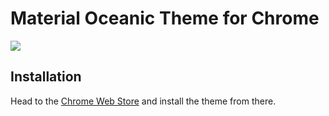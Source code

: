 # Material Oceanic Theme for Chrome

![](https://user-images.githubusercontent.com/5182991/44546965-90b16080-a6e7-11e8-90cb-c173894067f6.png)


## Installation

Head to the [Chrome Web Store](https://chrome.google.com/webstore/detail/jmfpmahdaaaeifeejijbapecjgijgiha/publish-accepted?authuser=1&hl=en-US) and install the theme from there.